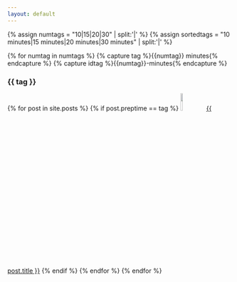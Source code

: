 ```yaml
---
layout: default
---
```


{% assign numtags = "10|15|20|30" | split:'|' %}
{% assign sortedtags = "10 minutes|15 minutes|20 minutes|30 minutes" | split:'|' %}

{% for numtag in numtags %}
{% capture tag %}{{numtag}} minutes{% endcapture %} 
{% capture idtag %}{{numtag}}-minutes{% endcapture %} 
<h3 id="{{ idtag }}">{{ tag }}</h3>
{% for post in site.posts %}
{% if post.preptime == tag %}
<a href="{{ site.url }}/{{ post.url }}"><img src="{{ site.url }}/images/{{ post.image.thumb }}" width="10%"></a>&nbsp;&nbsp;<a href="{{ site.url }}/{{ post.url }}">{{ post.title }}</a>
{% endif %}
{% endfor %} 
{% endfor %}


